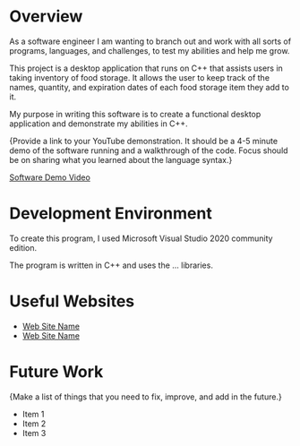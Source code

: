 # Overview

As a software engineer I am wanting to branch out and work with all sorts of programs, languages, and challenges, to test my abilities and help me grow.

This project is a desktop application that runs on C++ that assists users in taking inventory of food storage. It allows the user to keep track of the names, quantity, and expiration dates of each food storage item they add to it.

My purpose in writing this software is to create a functional desktop application and demonstrate my abilities in C++.



{Provide a link to your YouTube demonstration. It should be a 4-5 minute demo of the software running and a walkthrough of the code. Focus should be on sharing what you learned about the language syntax.}

[Software Demo Video](http://youtube.link.goes.here)



# Development Environment

To create this program, I used Microsoft Visual Studio 2020 community edition.

The program is written in C++ and uses the ... libraries.

# Useful Websites

- [Web Site Name](http://url.link.goes.here)
- [Web Site Name](http://url.link.goes.here)

# Future Work

{Make a list of things that you need to fix, improve, and add in the future.}

- Item 1
- Item 2
- Item 3